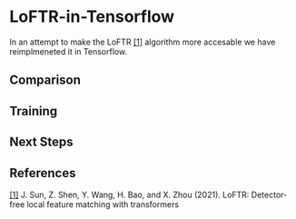 # LoFTR-in-Tensorflow

In an attempt to make the LoFTR [[1]](#1) algorithm more accesable we have reimplmeneted it in Tensorflow.

## Comparison

## Training

## Next Steps


## References
<a id="1">[[1]](#1)</a> 
J. Sun, Z. Shen, Y. Wang, H. Bao, and X. Zhou (2021). 
LoFTR: Detector-free local feature matching with transformers
